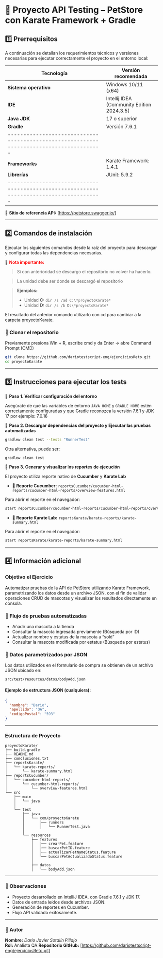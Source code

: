 # 🐾 Proyecto API Testing – PetStore con Karate Framework + Gradle


## 1️⃣ Prerrequisitos


A continuación se detallan los requerimientos técnicos y versiones necesarias para ejecutar correctamente el proyecto en el entorno local:

|      Tecnología       |                     Versión recomendada                        | 
|-----------------------|----------------------------------------------------------------|
| **Sistema operativo** | Windows 10/11 (x64)                                            | 
| **IDE**               | Intellij IDEA (Community Edition 2024.3.5)                     | 
| **Java JDK**          | 17 o superior                                                  |
| **Gradle**            | Versión 7.6.1                                                  | 
|----------------------------------------------------------------------------------------|
|**Frameworks**         | Karate Framework: 1.4.1                                        |
|**Librerías**          | JUnit: 5.9.2                                                   |
|----------------------------------------------------------------------------------------|

📂 **Sitio de referencia API:** [https://petstore.swagger.io/]


---

## 2️⃣ Comandos de instalación


Ejecutar los siguientes comandos desde la raíz del proyecto para descargar y configurar todas las dependencias necesarias.

🚨 <span style="color:red">**Nota importante:**</span>  
> Si con anterioridad se descargo el repositorio no volver ha hacerlo.

> La unidad debe ser donde se descargó el repositorio

> **Ejemplos:**
> - Unidad **C:** `dir /s /ad C:\*proyectoKarate*`  
> - Unidad **D:** `dir /s /b D:\*proyectoKarate*`

El resultado del anterior comando utilizarlo con cd para cambiar a la carpeta proyectoKarate.


### 🔹 Clonar el repositorio
Previamente presiona Win + R, escribe cmd y da Enter → abre Command Prompt (CMD)
```bash
git clone https://github.com/dariotestscript-eng/ejerciciosReto.git
cd proyectoKarate
```

---


## 3️⃣ Instrucciones para ejecutar los tests


🔸 **Paso 1. Verificar configuración del entorno**  

Asegúrate de que las variables de entorno `JAVA_HOME` y `GRADLE_HOME` estén correctamente configuradas y que Gradle reconozca la versión 7.6.1 y JDK 17 por ejemplo: 7.0.16


🔸 **Paso 2. Descargar dependencias del proyecto y Ejecutar las pruebas automatizadas**
```bash
gradlew clean test --tests "RunnerTest"
```
Otra alternativa, puede ser:

```bash
gradlew clean test
```

🔸 **Paso 3. Generar y visualizar los reportes de ejecución**  

El proyecto utiliza reporte nativo de **Cucumber** y **Karate Lab**

- 📁 **Reporte Cucumber:** `reportsCucumber/cucumber-html-reports/cucumber-html-reports/overview-features.html`


Para abrir el reporte en el navegador:
```bash
start reportsCucumber/cucumber-html-reports/cucumber-html-reports/overview-features.html
```


- 📁 **Reporte Karate Lab:** `reportsKarate/karate-reports/karate-summary.html`


Para abrir el reporte en el navegador:
```bash
start reportsKarate/karate-reports/karate-summary.html
```

---


## 4️⃣ Información adicional

### Objetivo el Ejercicio

Automatizar pruebas de la API de PetStore utilizando Karate Framework, parametrizando los datos desde un archivo JSON, con el fin de validar operaciones CRUD de mascotas y visualizar los resultados directamente en consola.

### 📘 Flujo de pruebas automatizadas

- Añadir una mascota a la tienda
- Consultar la mascota ingresada previamente (Búsqueda por ID)
- Actualizar nombre y estatus de la mascota a “sold”
- Consultar la mascota modificada por estatus (Búsqueda por estatus)

### 📂 Datos parametrizados por JSON

Los datos utilizados en el formulario de compra se obtienen de un archivo JSON ubicado en:


```
src/test/resources/datos/bodyAdd.json
```


#### Ejemplo de estructura JSON (cualquiera):

```json
{
  "nombre": "Dario",
  "apellido": "QA",
  "codigoPostal": "593"
}
```


---

### Estructura de Proyecto

```
proyectoKarate/
├── build.gradle
├── README.md
├── conclusiones.txt
├── reportsKarate/
│   └── karate-reports/
│       └── karate-summary.html
├── reportsCucumber/
│   └── cucumber-html-reports/
│       └── cucumber-html-reports/
│           └── overview-features.html
└── src
    ├── main
    │   └── java
    │
    └── test
        ├── java
        │   └── com/proyectoKarate
        │       ├── runners
        │       │   └── RunnerTest.java
        │
        └── resources
            ├── features
            │   ├── crearPet.feature
            │   ├── buscarPetID.feature
            │   ├── actualizarPetNameStatus.feature
            │   └── buscarPetActualizadoStatus.feature
            │
            ├── datos
            │   └── bodyAdd.json

```
---


### 🧠 Observaciones

- Proyecto desarrollado en IntelliJ IDEA, con Gradle 7.6.1 y JDK 17.  
- Datos de entrada leídos desde archivos JSON.  
- Generación de reportes en Cucumber.  
- Flujo API validado exitosamente.


---


### 👤 Autor
**Nombre:** *Darío Javier Sotalín Pillajo*  
**Rol:** Analista QA 
**Repositorio GitHub:** [https://github.com/dariotestscript-eng/ejerciciosReto.git] 

